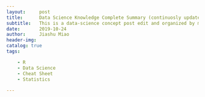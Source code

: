 ```yaml
---
layout:     post
title:      Data Science Knowledge Complete Summary (continuosly updated)
subtitle:   This is a data-science concept post edit and organized by me to summarize and sort out stats, machine learning and other related topics all in one from past learning.
date:       2019-10-24
author:     Jiashu Miao
header-img: 
catalog: true
tags:

    - R
    - Data Science 
    - Cheat Sheet
    - Statistics
    
---
```

